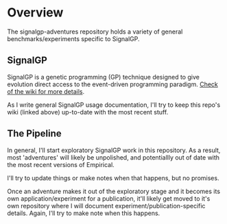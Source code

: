 # Overview

The signalgp-adventures repository holds a variety of general benchmarks/experiments specific to SignalGP. 

## SignalGP
SignalGP is a genetic programming (GP) technique designed to give evolution direct access to the event-driven programming paradigm. [Check of the wiki for more details](https://github.com/amlalejini/signalgp-adventures/wiki). 

As I write general SignalGP usage documentation, I'll try to keep this repo's wiki (linked above) up-to-date with the most recent stuff. 

## The Pipeline
In general, I'll start exploratory SignalGP work in this repository. As a result, most 'adventures' will likely be unpolished, and potentiallly out of date with the most recent versions of Empirical. 

I'll try to update things or make notes when that happens, but no promises. 

Once an adventure makes it out of the exploratory stage and it becomes its own application/experiment for a publication, it'll likely get moved to it's own repository where I will document experiment/publication-specific details. Again, I'll try to make note when this happens. 

 
